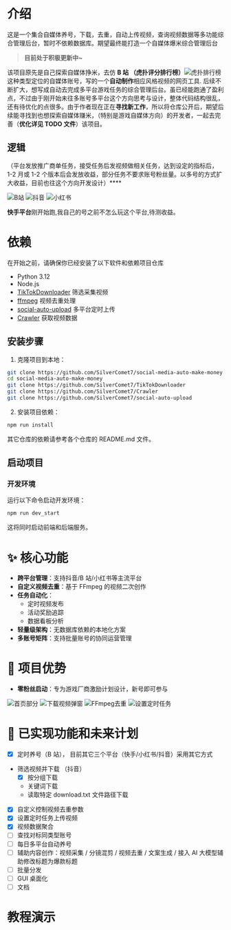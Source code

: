 # 介绍

这是一个集合自媒体养号，下载，去重，自动上传视频，查询视频数据等多功能综合管理后台，暂时不依赖数据库。期望最终能打造一个自媒体爆米综合管理后台

> **目前处于积极更新中~**

该项目原先是自己探索自媒体挣米，去仿 **B 站 （虎扑评分排行榜）**![虎扑排行榜](./assert/image/hupu_Rank/首页.png)这种类型定位的自媒体账号，写的一个**自动制作**相应风格视频的网页工具. 后续不断扩大，想写成自动去完成多平台游戏任务的综合管理后台。虽已经能跑通了盈利点，不过由于刚开始未往多账号多平台这个方向思考与设计，整体代码结构很乱，还有待优化的点很多。由于作者现在正在**寻找新工作**，所以将仓库公开后，期望后续能寻找到也想探索自媒体赚米，（特别是游戏自媒体方向）的开发者，一起去完善（**优化详见 TODO 文件**）该项目。

## 逻辑

（平台发放推广商单任务，接受任务后发视频做相关任务，达到设定的指标后， 1-2 月或 1-2 个版本后会发放收益，部分任务不要求账号粉丝量。以多号的方式扩大收益，目前也往这个方向开发设计）\*\*\*\*

![B站](./assert/image/game/social/B站收益后台.png)
![抖音](./assert/image/game/social/抖音收益后台.jpg)
![小红书](./assert/image/game/social/小红书收益后台.jpg)

**快手平台**刚开始跑,我自己的号之前不怎么玩这个平台,待测收益。

# 依赖

在开始之前，请确保你已经安装了以下软件和依赖项目仓库

- Python 3.12
- Node.js
- [TikTokDownloader](https://github.com/SilverComet7/TikTokDownloader) 筛选采集视频
- [ffmpeg](https://ffmpeg.org/) 视频去重处理
- [social-auto-upload](https://github.com/SilverComet7/social-auto-upload) 多平台定时上传
- [Crawler](https://github.com/SilverComet7/Crawler) 获取视频数据

## 安装步骤

1. 克隆项目到本地：

```bash
git clone https://github.com/SilverComet7/social-media-auto-make-money
cd social-media-auto-make-money
git clone https://github.com/SilverComet7/TikTokDownloader
git clone https://github.com/SilverComet7/Crawler
git clone https://github.com/SilverComet7/social-auto-upload
```

2. 安装项目依赖：

```bash
npm run install
```

其它仓库的依赖请参考各个仓库的 README.md 文件。

## 启动项目

### 开发环境

运行以下命令启动开发环境：

```bash
npm run dev_start
```

这将同时启动前端和后端服务。

# ✨ 核心功能

- **跨平台管理**：支持抖音/B 站/小红书等主流平台
- **自定义视频去重**：基于 FFmpeg 的视频二次创作
- **任务自动化**：
  - 定时视频发布
  - 活动奖励追踪
  - 数据看板分析
- **轻量级架构**：无数据库依赖的本地化方案
- **多账号矩阵**：支持批量账号的协同运营管理

# 🚀 项目优势

- **零粉丝启动**：专为游戏厂商激励计划设计，新号即可参与

![首页部分](./assert/image/game/首页部分.png)
![下载视频弹窗](./assert/image/game/下载视频弹窗.png)
![FFmpeg去重](./assert/image/game/FFmpeg去重.png)
![设置定时任务](./assert/image/game/设置定时任务.png)

# 🌱 已实现功能和未来计划

- [x] 定时养号（B 站）， 目前其它三个平台（快手/小红书/抖音）采用其它方式
- 筛选视频并下载 （抖音）
  - [x] 按分组下载
  - 关键词下载
  - 读取特定 download.txt 文件路径下载
- [x] 自定义控制视频去重参数
- [x] 设置定时任务上传视频
- [x] 视频数据聚合
- [ ] 查找对标同类型账号
- [ ] 每日多平台自动养号
- [ ] 辅助内容创作：视频采集 / 分镜混剪 / 视频去重 / 文案生成 / 接入 AI 大模型辅助修改标题为爆款标题
- [ ] 批量分发
- [ ] GUI 桌面化
- [ ] 文档

# 教程演示


